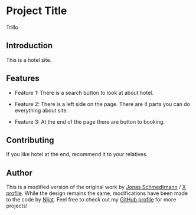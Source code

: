 # Project Title

Trillo

## Introduction

This is a hotel site.

## Features

- Feature 1: There is a search button to look at about hotel.

- Feature 2: There is a left side on the page. There are 4 parts you can do everything about site.

- Feature 3: At the end of the page there are button to booking.

## Contributing

If you like hotel at the end, recommend it to your relatives.

## Author

This is a modified version of the original work by [Jonas Schmedtmann](jonas.io) / [X profile](https://x.com/jonasschmedtman). While the design remains the same, modifications have been made to the code by [Nijat](https://www.linkedin.com/in/nijat-guliyev-1949a4294/). Feel free to check out my [GitHub profile](https://github.com/Nijat-Guliyev) for more projects!
